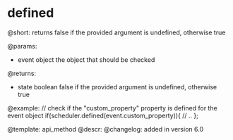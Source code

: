 defined
=============


@short:
	returns false if the provided argument is undefined, otherwise true

@params:

- event			object			the object that should be checked 						

@returns:
- state			boolean			false if the provided argument is undefined, otherwise true



@example:
// check if the "custom_property" property is defined for the event object
if(scheduler.defined(event.custom_property)){
  // ..
};

@template:	api_method
@descr:
@changelog:
added in version 6.0